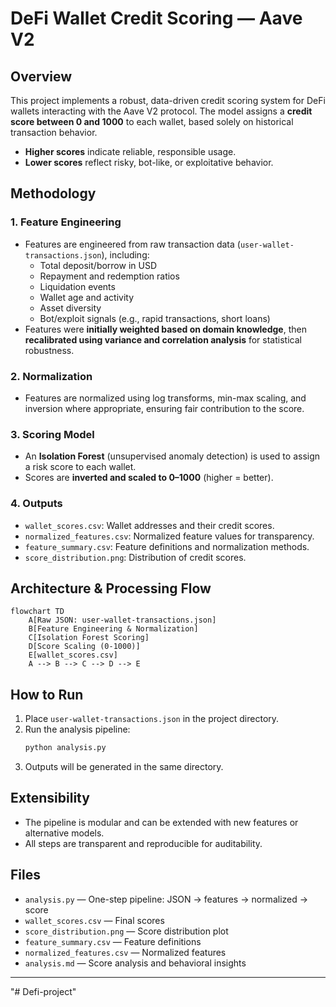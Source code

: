 # DeFi Wallet Credit Scoring — Aave V2

## Overview

This project implements a robust, data-driven credit scoring system for DeFi wallets interacting with the Aave V2 protocol. The model assigns a **credit score between 0 and 1000** to each wallet, based solely on historical transaction behavior.

- **Higher scores** indicate reliable, responsible usage.
- **Lower scores** reflect risky, bot-like, or exploitative behavior.

## Methodology

### 1. **Feature Engineering**
- Features are engineered from raw transaction data (`user-wallet-transactions.json`), including:
  - Total deposit/borrow in USD
  - Repayment and redemption ratios
  - Liquidation events
  - Wallet age and activity
  - Asset diversity
  - Bot/exploit signals (e.g., rapid transactions, short loans)
- Features were **initially weighted based on domain knowledge**, then **recalibrated using variance and correlation analysis** for statistical robustness.

### 2. **Normalization**
- Features are normalized using log transforms, min-max scaling, and inversion where appropriate, ensuring fair contribution to the score.

### 3. **Scoring Model**
- An **Isolation Forest** (unsupervised anomaly detection) is used to assign a risk score to each wallet.
- Scores are **inverted and scaled to 0–1000** (higher = better).

### 4. **Outputs**
- `wallet_scores.csv`: Wallet addresses and their credit scores.
- `normalized_features.csv`: Normalized feature values for transparency.
- `feature_summary.csv`: Feature definitions and normalization methods.
- `score_distribution.png`: Distribution of credit scores.

## Architecture & Processing Flow

```mermaid
flowchart TD
    A[Raw JSON: user-wallet-transactions.json]
    B[Feature Engineering & Normalization]
    C[Isolation Forest Scoring]
    D[Score Scaling (0-1000)]
    E[wallet_scores.csv]
    A --> B --> C --> D --> E
```

## How to Run

1. Place `user-wallet-transactions.json` in the project directory.
2. Run the analysis pipeline:
   ```bash
   python analysis.py
   ```
3. Outputs will be generated in the same directory.

## Extensibility

- The pipeline is modular and can be extended with new features or alternative models.
- All steps are transparent and reproducible for auditability.

## Files

- `analysis.py` — One-step pipeline: JSON → features → normalized → score
- `wallet_scores.csv` — Final scores
- `score_distribution.png` — Score distribution plot
- `feature_summary.csv` — Feature definitions
- `normalized_features.csv` — Normalized features
- `analysis.md` — Score analysis and behavioral insights

---
"# Defi-project" 
